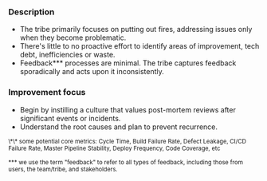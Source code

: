 ### Description

-   The tribe primarily focuses on putting out fires, addressing issues only when they become problematic.
-   There's little to no proactive effort to identify areas of improvement, tech debt, inefficiencies or waste.
-   Feedback\*\*\* processes are minimal. The tribe captures feedback sporadically and acts upon it inconsistently.

### Improvement focus

-   Begin by instilling a culture that values post-mortem reviews after significant events or incidents.
-   Understand the root causes and plan to prevent recurrence.

<p>
	<small>\*\* some potential core metrics: Cycle Time, Build Failure Rate, Defect Leakage, CI/CD Failure Rate, Master Pipeline Stability, Deploy Frequency, Code Coverage, etc</small>
</p>

<small>\*\*\* we use the term "feedback" to refer to all types of feedback, including those from users, the team/tribe, and stakeholders. </small>
